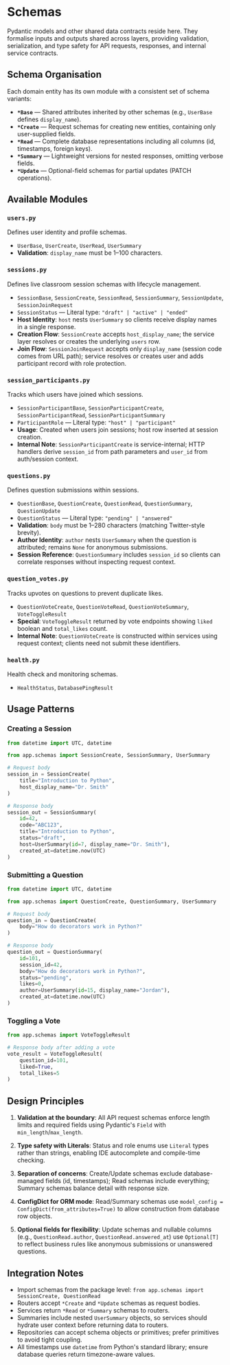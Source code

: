 # Schemas

Pydantic models and other shared data contracts reside here. They formalise inputs and outputs shared across layers, providing validation, serialization, and type safety for API requests, responses, and internal service contracts.

## Schema Organisation

Each domain entity has its own module with a consistent set of schema variants:

- **`*Base`** — Shared attributes inherited by other schemas (e.g., `UserBase` defines `display_name`).
- **`*Create`** — Request schemas for creating new entities, containing only user-supplied fields.
- **`*Read`** — Complete database representations including all columns (id, timestamps, foreign keys).
- **`*Summary`** — Lightweight versions for nested responses, omitting verbose fields.
- **`*Update`** — Optional-field schemas for partial updates (PATCH operations).

## Available Modules

### `users.py`
Defines user identity and profile schemas.

- `UserBase`, `UserCreate`, `UserRead`, `UserSummary`
- **Validation**: `display_name` must be 1–100 characters.

### `sessions.py`
Defines live classroom session schemas with lifecycle management.

- `SessionBase`, `SessionCreate`, `SessionRead`, `SessionSummary`, `SessionUpdate`, `SessionJoinRequest`
- `SessionStatus` — Literal type: `"draft" | "active" | "ended"`
- **Host Identity**: `host` nests `UserSummary` so clients receive display names in a single response.
- **Creation Flow**: `SessionCreate` accepts `host_display_name`; the service layer resolves or creates the underlying `users` row.
- **Join Flow**: `SessionJoinRequest` accepts only `display_name` (session code comes from URL path); service resolves or creates user and adds participant record with role protection.

### `session_participants.py`
Tracks which users have joined which sessions.

- `SessionParticipantBase`, `SessionParticipantCreate`, `SessionParticipantRead`, `SessionParticipantSummary`
- `ParticipantRole` — Literal type: `"host" | "participant"`
- **Usage**: Created when users join sessions; host row inserted at session creation.
- **Internal Note**: `SessionParticipantCreate` is service-internal; HTTP handlers derive `session_id` from path parameters and `user_id` from auth/session context.

### `questions.py`
Defines question submissions within sessions.

- `QuestionBase`, `QuestionCreate`, `QuestionRead`, `QuestionSummary`, `QuestionUpdate`
- `QuestionStatus` — Literal type: `"pending" | "answered"`
- **Validation**: `body` must be 1–280 characters (matching Twitter-style brevity).
- **Author Identity**: `author` nests `UserSummary` when the question is attributed; remains `None` for anonymous submissions.
- **Session Reference**: `QuestionSummary` includes `session_id` so clients can correlate responses without inspecting request context.

### `question_votes.py`
Tracks upvotes on questions to prevent duplicate likes.

- `QuestionVoteCreate`, `QuestionVoteRead`, `QuestionVoteSummary`, `VoteToggleResult`
- **Special**: `VoteToggleResult` returned by vote endpoints showing `liked` boolean and `total_likes` count.
- **Internal Note**: `QuestionVoteCreate` is constructed within services using request context; clients need not submit these identifiers.

### `health.py`
Health check and monitoring schemas.

- `HealthStatus`, `DatabasePingResult`

## Usage Patterns

### Creating a Session
```python
from datetime import UTC, datetime

from app.schemas import SessionCreate, SessionSummary, UserSummary

# Request body
session_in = SessionCreate(
    title="Introduction to Python",
    host_display_name="Dr. Smith"
)

# Response body
session_out = SessionSummary(
    id=42,
    code="ABC123",
    title="Introduction to Python",
    status="draft",
    host=UserSummary(id=7, display_name="Dr. Smith"),
    created_at=datetime.now(UTC)
)
```

### Submitting a Question
```python
from datetime import UTC, datetime

from app.schemas import QuestionCreate, QuestionSummary, UserSummary

# Request body
question_in = QuestionCreate(
    body="How do decorators work in Python?"
)

# Response body
question_out = QuestionSummary(
    id=101,
    session_id=42,
    body="How do decorators work in Python?",
    status="pending",
    likes=0,
    author=UserSummary(id=15, display_name="Jordan"),
    created_at=datetime.now(UTC)
)
```

### Toggling a Vote
```python
from app.schemas import VoteToggleResult

# Response body after adding a vote
vote_result = VoteToggleResult(
    question_id=101,
    liked=True,
    total_likes=5
)
```

## Design Principles

1. **Validation at the boundary**: All API request schemas enforce length limits and required fields using Pydantic's `Field` with `min_length`/`max_length`.

2. **Type safety with Literals**: Status and role enums use `Literal` types rather than strings, enabling IDE autocomplete and compile-time checking.

3. **Separation of concerns**: Create/Update schemas exclude database-managed fields (id, timestamps); Read schemas include everything; Summary schemas balance detail with response size.

4. **ConfigDict for ORM mode**: Read/Summary schemas use `model_config = ConfigDict(from_attributes=True)` to allow construction from database row objects.

5. **Optional fields for flexibility**: Update schemas and nullable columns (e.g., `QuestionRead.author`, `QuestionRead.answered_at`) use `Optional[T]` to reflect business rules like anonymous submissions or unanswered questions.

## Integration Notes

- Import schemas from the package level: `from app.schemas import SessionCreate, QuestionRead`
- Routers accept `*Create` and `*Update` schemas as request bodies.
- Services return `*Read` or `*Summary` schemas to routers.
- Summaries include nested `UserSummary` objects, so services should hydrate user context before returning data to routers.
- Repositories can accept schema objects or primitives; prefer primitives to avoid tight coupling.
- All timestamps use `datetime` from Python's standard library; ensure database queries return timezone-aware values.
